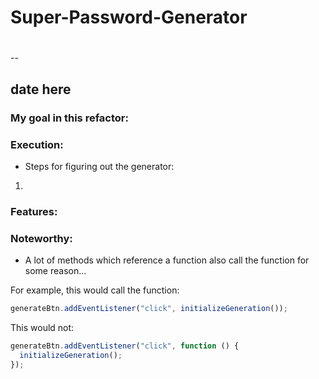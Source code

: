 # Super-Password-Generator

# 

--

## **date here**

### My goal in this refactor:

### Execution:

- Steps for figuring out the generator:

1. 

### Features:

### Noteworthy:

- A lot of methods which reference a function also call the function for some reason...

For example, this would call the function:

```js
generateBtn.addEventListener("click", initializeGeneration());
```

This would not:

```js
generateBtn.addEventListener("click", function () {
  initializeGeneration();
});
```